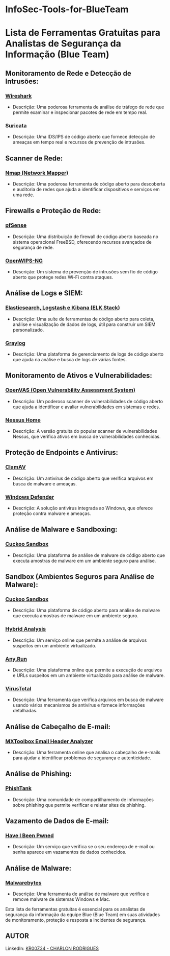 # InfoSec-Tools-for-BlueTeam
# Lista de Ferramentas Gratuitas para Analistas de Segurança da Informação (Blue Team)

## Monitoramento de Rede e Detecção de Intrusões:

### [Wireshark](https://www.wireshark.org/)
- Descrição: Uma poderosa ferramenta de análise de tráfego de rede que permite examinar e inspecionar pacotes de rede em tempo real.

### [Suricata](https://suricata-ids.org/)
- Descrição: Uma IDS/IPS de código aberto que fornece detecção de ameaças em tempo real e recursos de prevenção de intrusões.

## Scanner de Rede:

### [Nmap (Network Mapper)](https://nmap.org/)
- Descrição: Uma poderosa ferramenta de código aberto para descoberta e auditoria de redes que ajuda a identificar dispositivos e serviços em uma rede.

## Firewalls e Proteção de Rede:

### [pfSense](https://www.pfsense.org/)
- Descrição: Uma distribuição de firewall de código aberto baseada no sistema operacional FreeBSD, oferecendo recursos avançados de segurança de rede.

### [OpenWIPS-NG](https://openwips-ng.org/)
- Descrição: Um sistema de prevenção de intrusões sem fio de código aberto que protege redes Wi-Fi contra ataques.

## Análise de Logs e SIEM:

### [Elasticsearch, Logstash e Kibana (ELK Stack)](https://www.elastic.co/)
- Descrição: Uma suíte de ferramentas de código aberto para coleta, análise e visualização de dados de logs, útil para construir um SIEM personalizado.

### [Graylog](https://www.graylog.org/)
- Descrição: Uma plataforma de gerenciamento de logs de código aberto que ajuda na análise e busca de logs de várias fontes.

## Monitoramento de Ativos e Vulnerabilidades:

### [OpenVAS (Open Vulnerability Assessment System)](https://www.openvas.org/)
- Descrição: Um poderoso scanner de vulnerabilidades de código aberto que ajuda a identificar e avaliar vulnerabilidades em sistemas e redes.

### [Nessus Home](https://www.tenable.com/products/nessus/nessus-home)
- Descrição: A versão gratuita do popular scanner de vulnerabilidades Nessus, que verifica ativos em busca de vulnerabilidades conhecidas.

## Proteção de Endpoints e Antivírus:

### [ClamAV](https://www.clamav.net/)
- Descrição: Um antivírus de código aberto que verifica arquivos em busca de malware e ameaças.

### [Windows Defender](https://www.microsoft.com/en-us/windows/comprehensive-security)
- Descrição: A solução antivírus integrada ao Windows, que oferece proteção contra malware e ameaças.

## Análise de Malware e Sandboxing:

### [Cuckoo Sandbox](https://cuckoosandbox.org/)
- Descrição: Uma plataforma de análise de malware de código aberto que executa amostras de malware em um ambiente seguro para análise.

## Sandbox (Ambientes Seguros para Análise de Malware):

### [Cuckoo Sandbox](https://cuckoosandbox.org/)
- Descrição: Uma plataforma de código aberto para análise de malware que executa amostras de malware em um ambiente seguro.

### [Hybrid Analysis](https://www.hybrid-analysis.com/)
- Descrição: Um serviço online que permite a análise de arquivos suspeitos em um ambiente virtualizado.

### [Any.Run](https://any.run/)
- Descrição: Uma plataforma online que permite a execução de arquivos e URLs suspeitos em um ambiente virtualizado para análise de malware.

### [VirusTotal](https://www.virustotal.com/)
- Descrição: Uma ferramenta que verifica arquivos em busca de malware usando vários mecanismos de antivírus e fornece informações detalhadas.

## Análise de Cabeçalho de E-mail:

### [MXToolbox Email Header Analyzer](https://mxtoolbox.com/EmailHeaders.aspx)
- Descrição: Uma ferramenta online que analisa o cabeçalho de e-mails para ajudar a identificar problemas de segurança e autenticidade.

## Análise de Phishing:

### [PhishTank](https://www.phishtank.com/)
- Descrição: Uma comunidade de compartilhamento de informações sobre phishing que permite verificar e relatar sites de phishing.

## Vazamento de Dados de E-mail:

### [Have I Been Pwned](https://haveibeenpwned.com/)
- Descrição: Um serviço que verifica se o seu endereço de e-mail ou senha aparece em vazamentos de dados conhecidos.

## Análise de Malware:

### [Malwarebytes](https://www.malwarebytes.com/)
- Descrição: Uma ferramenta de análise de malware que verifica e remove malware de sistemas Windows e Mac.

Esta lista de ferramentas gratuitas é essencial para os analistas de segurança da informação da equipe Blue (Blue Team) em suas atividades de monitoramento, proteção e resposta a incidentes de segurança.

## AUTOR

LinkedIn: [KR00Z34 - CHARLON RODRIGUES](https://www.linkedin.com/in/charlon-rodrigues-silva/)
